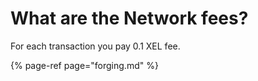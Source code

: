 # What are the Network fees?

For each transaction you pay 0.1 XEL fee.

{% page-ref page="forging.md" %}

